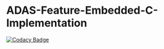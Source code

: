 # ADAS-Feature-Embedded-C-Implementation
[![Codacy Badge](https://api.codacy.com/project/badge/Grade/c10cf1d895894e738b5ebbd8f2cc1704)](https://www.codacy.com/manual/saurabhyadav789/ADAS-Feature-Embedded-C-Implementation?utm_source=github.com&amp;utm_medium=referral&amp;utm_content=saurabhyadav789/ADAS-Feature-Embedded-C-Implementation&amp;utm_campaign=Badge_Grade)
